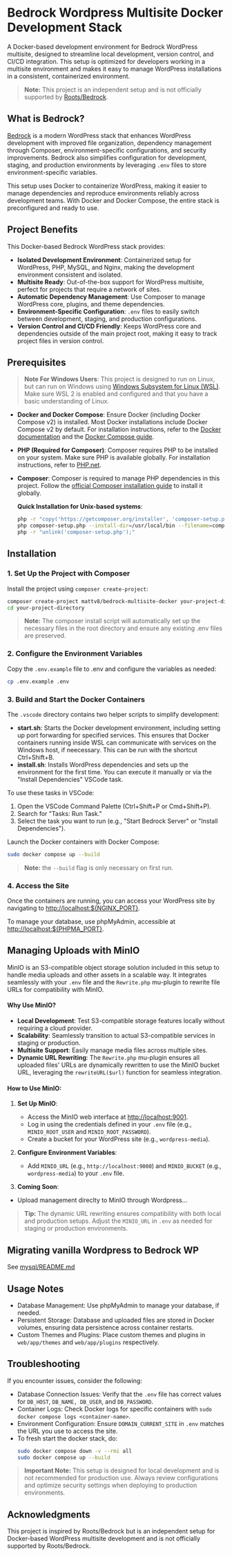 # Bedrock Wordpress Multisite Docker Development Stack

A Docker-based development environment for Bedrock WordPress multisite, designed to streamline local development, version control, and CI/CD integration. This setup is optimized for developers working in a multisite environment and makes it easy to manage WordPress installations in a consistent, containerized environment.

> **Note:** This project is an independent setup and is not officially supported by [Roots/Bedrock](https://roots.io/bedrock/).

## What is Bedrock?

[Bedrock](https://roots.io/bedrock/) is a modern WordPress stack that enhances WordPress development with improved file organization, dependency management through Composer, environment-specific configurations, and security improvements. Bedrock also simplifies configuration for development, staging, and production environments by leveraging `.env` files to store environment-specific variables.

This setup uses Docker to containerize WordPress, making it easier to manage dependencies and reproduce environments reliably across development teams. With Docker and Docker Compose, the entire stack is preconfigured and ready to use.

## Project Benefits

This Docker-based Bedrock WordPress stack provides:

- **Isolated Development Environment**: Containerized setup for WordPress, PHP, MySQL, and Nginx, making the development environment consistent and isolated.
- **Multisite Ready**: Out-of-the-box support for WordPress multisite, perfect for projects that require a network of sites.
- **Automatic Dependency Management**: Use Composer to manage WordPress core, plugins, and theme dependencies.
- **Environment-Specific Configuration**: `.env` files to easily switch between development, staging, and production configurations.
- **Version Control and CI/CD Friendly**: Keeps WordPress core and dependencies outside of the main project root, making it easy to track project files in version control.

## Prerequisites

> **Note For Windows Users**: This project is designed to run on Linux, but can run on Windows using [Windows Subsystem for Linux (WSL)](https://docs.microsoft.com/en-us/windows/wsl/). Make sure WSL 2 is enabled and configured and that you have a basic understanding of Linux.

- **Docker and Docker Compose**: Ensure Docker (including Docker Compose v2) is installed. Most Docker installations include Docker Compose v2 by default. For installation instructions, refer to the [Docker documentation](https://docs.docker.com/get-docker/) and the [Docker Compose guide](https://docs.docker.com/compose/install/).

- **PHP (Required for Composer)**: Composer requires PHP to be installed on your system. Make sure PHP is available globally. For installation instructions, refer to [PHP.net](https://www.php.net/manual/en/install.php).

- **Composer**: Composer is required to manage PHP dependencies in this project. Follow the [official Composer installation guide](https://getcomposer.org/download/) to install it globally.

    **Quick Installation for Unix-based systems**:
    ```bash
    php -r "copy('https://getcomposer.org/installer', 'composer-setup.php');"
    php composer-setup.php --install-dir=/usr/local/bin --filename=composer
    php -r "unlink('composer-setup.php');"
    ```

## Installation

### 1. Set Up the Project with Composer

Install the project using `composer create-project`:

```bash
composer create-project mattv8/bedrock-multisite-docker your-project-directory
cd your-project-directory
```
> **Note:** The composer install script will automatically set up the necessary files in the root directory and ensure any existing .env files are preserved.

### 2. Configure the Environment Variables
Copy the `.env.example` file to .env and configure the variables as needed:

```bash
cp .env.example .env
```

### 3. Build and Start the Docker Containers
The `.vscode` directory contains two helper scripts to simplify development:

- **start.sh**: Starts the Docker development environment, including setting up port forwarding for specified services. This ensures that Docker containers running inside WSL can communicate with services on the Windows host, if neecessary. This can be run with the shortcut Ctrl+Shift+B.
- **install.sh**: Installs WordPress dependencies and sets up the environment for the first time. You can execute it manually or via the "Install Dependencies" VSCode task.

To use these tasks in VSCode:
1. Open the VSCode Command Palette (Ctrl+Shift+P or Cmd+Shift+P).
2. Search for "Tasks: Run Task."
3. Select the task you want to run (e.g., "Start Bedrock Server" or "Install Dependencies").

Launch the Docker containers with Docker Compose:

```bash
sudo docker compose up --build
```
> **Note:** the `--build` flag is only necessary on first run.

### 4. Access the Site

Once the containers are running, you can access your WordPress site by navigating to [http://localhost:${NGINX_PORT}](http://localhost:81).

To manage your database, use phpMyAdmin, accessible at [http://localhost:${PHPMA_PORT}](http://localhost:82).

## Managing Uploads with MinIO

MinIO is an S3-compatible object storage solution included in this setup to handle media uploads and other assets in a scalable way. It integrates seamlessly with your `.env` file and the `Rewrite.php` mu-plugin to rewrite file URLs for compatibility with MinIO.

#### Why Use MinIO?
- **Local Development**: Test S3-compatible storage features locally without requiring a cloud provider.
- **Scalability**: Seamlessly transition to actual S3-compatible services in staging or production.
- **Multisite Support**: Easily manage media files across multiple sites.
- **Dynamic URL Rewriting**: The `Rewrite.php` mu-plugin ensures all uploaded files' URLs are dynamically rewritten to use the MinIO bucket URL, leveraging the `rewriteURL($url)` function for seamless integration.

#### How to Use MinIO:
1. **Set Up MinIO**:
   - Access the MinIO web interface at [http://localhost:9001](http://localhost:9001).
   - Log in using the credentials defined in your `.env` file (e.g., `MINIO_ROOT_USER` and `MINIO_ROOT_PASSWORD`).
   - Create a bucket for your WordPress site (e.g., `wordpress-media`).

2. **Configure Environment Variables**:
   - Add `MINIO_URL` (e.g., `http://localhost:9000`) and `MINIO_BUCKET` (e.g., `wordpress-media`) to your `.env` file.

3. **Coming Soon**:
  - Upload management direclty to MinIO through Wordpress...

> **Tip:** The dynamic URL rewriting ensures compatibility with both local and production setups. Adjust the `MINIO_URL` in `.env` as needed for staging or production environments.

## Migrating vanilla Wordpress to Bedrock WP
See [mysql/README.md](mysql/README.md)

## Usage Notes
- Database Management: Use phpMyAdmin to manage your database, if needed.
- Persistent Storage: Database and uploaded files are stored in Docker volumes, ensuring data persistence across container restarts.
- Custom Themes and Plugins: Place custom themes and plugins in `web/app/themes` and `web/app/plugins` respectively.

## Troubleshooting
If you encounter issues, consider the following:

- Database Connection Issues: Verify that the `.env` file has correct values for `DB_HOST`, `DB_NAME, DB_USER`, and `DB_PASSWORD`.
- Container Logs: Check Docker logs for specific containers with `sudo docker compose logs <container-name>`.
- Environment Configuration: Ensure `DOMAIN_CURRENT_SITE` in `.env` matches the URL you use to access the site.
- To fresh start the docker stack, do:
    ```bash
    sudo docker compose down -v --rmi all
    sudo docker compose up --build
    ```
> **Important Note:** This setup is designed for local development and is not recommended for production use. Always review configurations and optimize security settings when deploying to production environments.

## Acknowledgments
This project is inspired by Roots/Bedrock but is an independent setup for Docker-based WordPress multisite development and is not officially supported by Roots/Bedrock.

